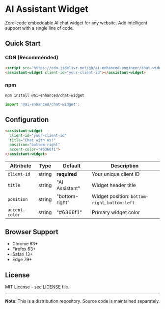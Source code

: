 # AI Assistant Widget

Zero-code embeddable AI chat widget for any website. Add intelligent support with a single line of code.

## Quick Start

### CDN (Recommended)
```html
<script src="https://cdn.jsdelivr.net/gh/ai-enhanced-engineer/chat-widget-dist@latest/dist/assistant-widget.js"></script>
<assistant-widget client-id="your-client-id"></assistant-widget>
```

### npm
```bash
npm install @ai-enhanced/chat-widget
```

```javascript
import '@ai-enhanced/chat-widget';
```

## Configuration

```html
<assistant-widget
  client-id="your-client-id"
  title="Chat with us!"
  position="bottom-right"
  accent-color="#6366f1">
</assistant-widget>
```

| Attribute | Type | Default | Description |
|-----------|------|---------|-------------|
| `client-id` | string | **required** | Your unique client ID |
| `title` | string | "AI Assistant" | Widget header title |
| `position` | string | "bottom-right" | Widget position: `bottom-right`, `bottom-left` |
| `accent-color` | string | "#6366f1" | Primary widget color |

## Browser Support

- Chrome 63+
- Firefox 63+
- Safari 13+
- Edge 79+

## License

MIT License - see [LICENSE](LICENSE) file.

---

**Note**: This is a distribution repository. Source code is maintained separately.
